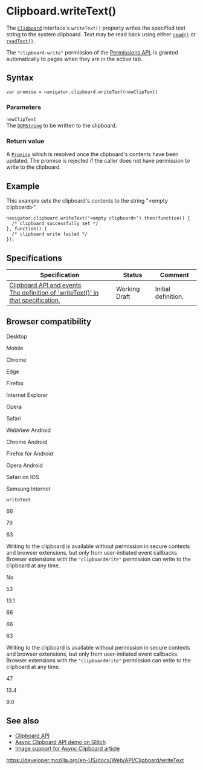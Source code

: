 # Clipboard.writeText()

The [`Clipboard`](../clipboard) interface's `writeText()` property writes the specified text string to the system clipboard. Text may be read back using either [`read()`](read) or [`readText()`](readtext).

The `"clipboard-write"` permission of the [Permissions API](../permissions_api), is granted automatically to pages when they are in the active tab.

## Syntax

    var promise = navigator.clipboard.writeText(newClipText)

### Parameters

`newClipText`  
The [`DOMString`](../domstring) to be written to the clipboard.

### Return value

A [`Promise`](https://developer.mozilla.org/en-US/docs/Web/JavaScript/Reference/Global_Objects/Promise) which is resolved once the clipboard's contents have been updated. The promise is rejected if the caller does not have permission to write to the clipboard.

## Example

This example sets the clipboard's contents to the string "&lt;empty clipboard&gt;".

    navigator.clipboard.writeText("<empty clipboard>").then(function() {
      /* clipboard successfully set */
    }, function() {
      /* clipboard write failed */
    });

## Specifications

<table><thead><tr class="header"><th>Specification</th><th>Status</th><th>Comment</th></tr></thead><tbody><tr class="odd"><td><a href="https://w3c.github.io/clipboard-apis/#dom-clipboard-writetext">Clipboard API and events<br />
<span class="small">The definition of 'writeText()' in that specification.</span></a></td><td><span class="spec-wd">Working Draft</span></td><td>Initial definition.</td></tr></tbody></table>

## Browser compatibility

Desktop

Mobile

Chrome

Edge

Firefox

Internet Explorer

Opera

Safari

WebView Android

Chrome Android

Firefox for Android

Opera Android

Safari on IOS

Samsung Internet

`writeText`

66

79

63

Writing to the clipboard is available without permission in secure contexts and browser extensions, but only from user-initiated event callbacks. Browser extensions with the `"clipboardWrite"` permission can write to the clipboard at any time.

No

53

13.1

66

66

63

Writing to the clipboard is available without permission in secure contexts and browser extensions, but only from user-initiated event callbacks. Browser extensions with the `"clipboardWrite"` permission can write to the clipboard at any time.

47

13.4

9.0

## See also

- [Clipboard API](../clipboard_api)
- [Async Clipboard API demo on Glitch](https://async-clipboard-api.glitch.me/)
- [Image support for Async Clipboard article](https://web.dev/image-support-for-async-clipboard/)

<a href="https://developer.mozilla.org/en-US/docs/Web/API/Clipboard/writeText" class="_attribution-link">https://developer.mozilla.org/en-US/docs/Web/API/Clipboard/writeText</a>
